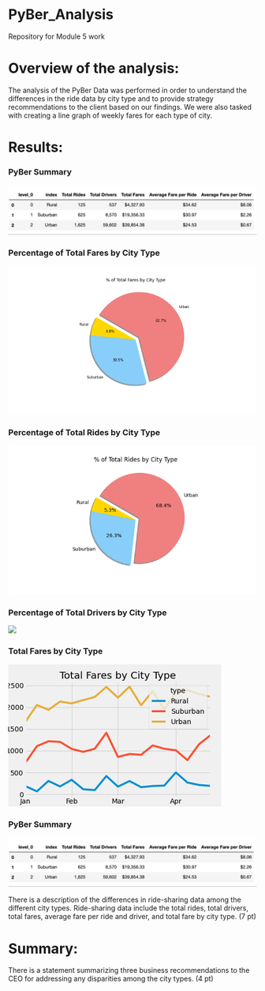 # PyBer_Analysis
Repository for Module 5 work



# Overview of the analysis:

The analysis of the PyBer Data was performed in order to understand the differences in the ride data by city type and to provide strategy recommendations to the client based on our findings. We were also tasked with creating a line graph of weekly fares for each type of city.

# Results:
### PyBer Summary

![](/analysis/Pyber_Summary_Df.png)

### Percentage of Total Fares by City Type

![](/analysis/Fig5.png) 


### Percentage of Total Rides by City Type

![](/analysis/Fig6.png)

### Percentage of Total Drivers by City Type

![](/analysis/Fig7)

### Total Fares by City Type

![](/analysis/Pyber_fare_summary.png)

### PyBer Summary

![](/analysis/Pyber_Summary_Df.png)


There is a description of the differences in ride-sharing data among the different city types. Ride-sharing data include the total rides, total drivers, total fares, average fare per ride and driver, and total fare by city type. (7 pt)

# Summary:

There is a statement summarizing three business recommendations to the CEO for addressing any disparities among the city types. (4 pt)

